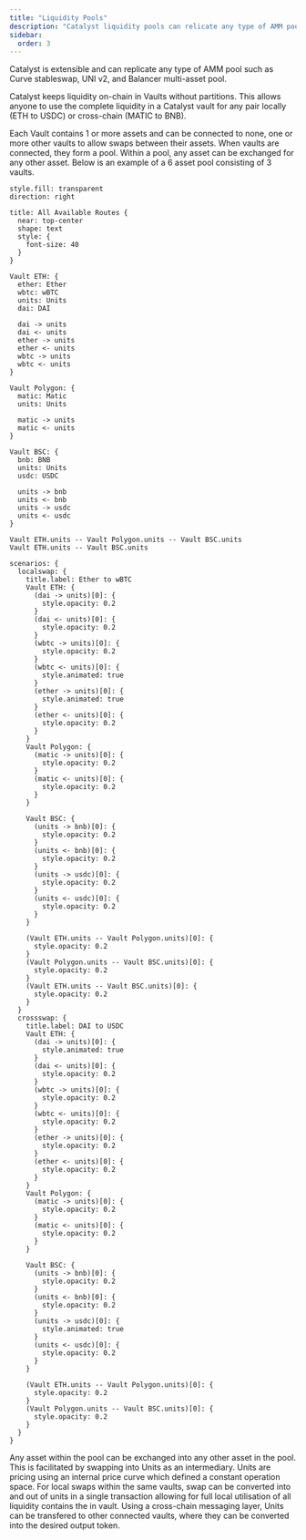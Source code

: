```yaml
---
title: "Liquidity Pools"
description: "Catalyst liquidity pools can relicate any type of AMM pool such as Curve stableswap, UNI v2, and Balancer all while being nativly cross-chain."
sidebar:
  order: 3
---
```


Catalyst is extensible and can replicate any type of AMM pool such as Curve stableswap, UNI v2, and Balancer multi-asset pool.

Catalyst keeps liquidity on-chain in Vaults without partitions. This allows anyone to use the complete liquidity in a Catalyst vault for any pair locally (ETH to USDC) or cross-chain (MATIC to BNB).

Each Vault contains 1 or more assets and can be connected to none, one or more other vaults to allow swaps between their assets. When vaults are connected, they form a pool. Within a pool, any asset can be exchanged for any other asset. Below is an example of a 6 asset pool consisting of 3 vaults.

```d2 animateInterval=2500
style.fill: transparent
direction: right

title: All Available Routes {
  near: top-center
  shape: text
  style: {
    font-size: 40
  }
}

Vault ETH: {
  ether: Ether
  wbtc: wBTC
  units: Units
  dai: DAI

  dai -> units
  dai <- units
  ether -> units
  ether <- units
  wbtc -> units
  wbtc <- units
}

Vault Polygon: {
  matic: Matic
  units: Units

  matic -> units
  matic <- units
}

Vault BSC: {
  bnb: BNB
  units: Units
  usdc: USDC

  units -> bnb
  units <- bnb
  units -> usdc
  units <- usdc
}

Vault ETH.units -- Vault Polygon.units -- Vault BSC.units
Vault ETH.units -- Vault BSC.units

scenarios: {
  localswap: {
    title.label: Ether to wBTC
    Vault ETH: {
      (dai -> units)[0]: {
        style.opacity: 0.2
      }
      (dai <- units)[0]: {
        style.opacity: 0.2
      }
      (wbtc -> units)[0]: {
        style.opacity: 0.2
      }
      (wbtc <- units)[0]: {
        style.animated: true
      }
      (ether -> units)[0]: {
        style.animated: true
      }
      (ether <- units)[0]: {
        style.opacity: 0.2
      }
    }
    Vault Polygon: {
      (matic -> units)[0]: {
        style.opacity: 0.2
      }
      (matic <- units)[0]: {
        style.opacity: 0.2
      }
    }

    Vault BSC: {
      (units -> bnb)[0]: {
        style.opacity: 0.2
      }
      (units <- bnb)[0]: {
        style.opacity: 0.2
      }
      (units -> usdc)[0]: {
        style.opacity: 0.2
      }
      (units <- usdc)[0]: {
        style.opacity: 0.2
      }
    }

    (Vault ETH.units -- Vault Polygon.units)[0]: {
      style.opacity: 0.2
    }
    (Vault Polygon.units -- Vault BSC.units)[0]: {
      style.opacity: 0.2
    }
    (Vault ETH.units -- Vault BSC.units)[0]: {
      style.opacity: 0.2
    }
  }
  crossswap: {
    title.label: DAI to USDC
    Vault ETH: {
      (dai -> units)[0]: {
        style.animated: true
      }
      (dai <- units)[0]: {
        style.opacity: 0.2
      }
      (wbtc -> units)[0]: {
        style.opacity: 0.2
      }
      (wbtc <- units)[0]: {
        style.opacity: 0.2
      }
      (ether -> units)[0]: {
        style.opacity: 0.2
      }
      (ether <- units)[0]: {
        style.opacity: 0.2
      }
    }
    Vault Polygon: {
      (matic -> units)[0]: {
        style.opacity: 0.2
      }
      (matic <- units)[0]: {
        style.opacity: 0.2
      }
    }

    Vault BSC: {
      (units -> bnb)[0]: {
        style.opacity: 0.2
      }
      (units <- bnb)[0]: {
        style.opacity: 0.2
      }
      (units -> usdc)[0]: {
        style.animated: true
      }
      (units <- usdc)[0]: {
        style.opacity: 0.2
      }
    }

    (Vault ETH.units -- Vault Polygon.units)[0]: {
      style.opacity: 0.2
    }
    (Vault Polygon.units -- Vault BSC.units)[0]: {
      style.opacity: 0.2
    }
  }
}
```

Any asset within the pool can be exchanged into any other asset in the pool. This is facilitated by swapping into Units as an intermediary. Units are pricing using an internal price curve which defined a constant operation space.
For local swaps within the same vaults, swap can be converted into and out of units in a single transaction allowing for full local utilisation of all liquidity contains the in vault. Using a cross-chain messaging layer, Units can be transfered to other connected vaults, where they can be converted into the desired output token.
